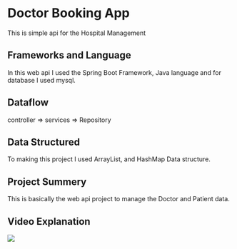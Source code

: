 # Doctor Booking App
This is simple api for the Hospital Management

## Frameworks and Language

In this web api I used the Spring Boot Framework, Java language and for database I used mysql.

## Dataflow
controller => services => Repository


## Data Structured
To making this project I used ArrayList, and HashMap Data structure.

## Project Summery
This is basically the web api project to manage the Doctor and Patient data.

## Video Explanation
[![](https://markdown-videos.deta.dev/youtube/0KOx1lYGt04)](https://youtu.be/0KOx1lYGt04)